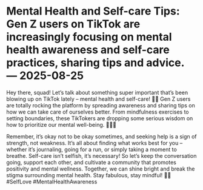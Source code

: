 # Mental Health and Self-care Tips: Gen Z users on TikTok are increasingly focusing on mental health awareness and self-care practices, sharing tips and advice. — 2025-08-25

Hey there, squad! Let’s talk about something super important that’s been blowing up on TikTok lately – mental health and self-care! 🧠✨ Gen Z users are totally rocking the platform by spreading awareness and sharing tips on how we can take care of ourselves better. From mindfulness exercises to setting boundaries, these TikTokers are dropping some serious wisdom on how to prioritize our mental well-being. 💪🏼🌿

Remember, it’s okay not to be okay sometimes, and seeking help is a sign of strength, not weakness. It’s all about finding what works best for you – whether it’s journaling, going for a run, or simply taking a moment to breathe. Self-care isn’t selfish, it’s necessary! So let’s keep the conversation going, support each other, and cultivate a community that promotes positivity and mental wellness. Together, we can shine bright and break the stigma surrounding mental health. Stay fabulous, stay mindful! 💖🌟 #SelfLove #MentalHealthAwareness